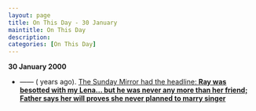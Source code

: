 ```yaml
---
layout: page
title: On This Day - 30 January
maintitle: On This Day
description: 
categories: [On This Day]
---
```


**30 January 2000**
* —— (<span id="age1"></span> years ago). [The Sunday Mirror had the headline: **Ray was besotted with my Lena... but he was never any more than her friend; Father says her will proves she never planned to marry singer**](/newspapers/2000/01/30/sunday-mirror.html)

<!-- Script for calculating number of years ago -->
<script>
var dob = '20000130';
var year = Number(dob.substr(0, 4));
var month = Number(dob.substr(4, 2)) - 1;
var day = Number(dob.substr(6, 2));
var today = new Date();
var age1 = today.getFullYear() - year;
if (today.getMonth() < month || (today.getMonth() == month && today.getDate() < day)) {
  age1--;
}
document.getElementById("age1").innerHTML=age1;
</script>

